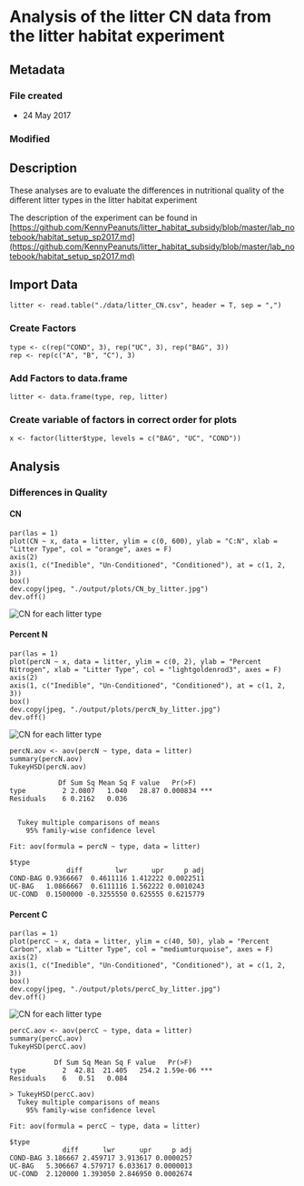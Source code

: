 # Analysis of the litter CN data from the litter habitat experiment 
## Metadata

### File created 

* 24 May 2017

### Modified

## Description

These analyses are to evaluate the differences in nutritional quality of the different litter types in the litter habitat experiment

The description of the experiment can be found in [https://github.com/KennyPeanuts/litter_habitat_subsidy/blob/master/lab_notebook/habitat_setup_sp2017.md](https://github.com/KennyPeanuts/litter_habitat_subsidy/blob/master/lab_notebook/habitat_setup_sp2017.md)

## Import Data
   
    litter <- read.table("./data/litter_CN.csv", header = T, sep = ",")
    
### Create Factors

    type <- c(rep("COND", 3), rep("UC", 3), rep("BAG", 3))
    rep <- rep(c("A", "B", "C"), 3)

### Add Factors to data.frame

    litter <- data.frame(type, rep, litter)

### Create variable of factors in correct order for plots

    x <- factor(litter$type, levels = c("BAG", "UC", "COND"))

## Analysis

### Differences in Quality

#### CN

    par(las = 1)
    plot(CN ~ x, data = litter, ylim = c(0, 600), ylab = "C:N", xlab = "Litter Type", col = "orange", axes = F)
    axis(2)
    axis(1, c("Inedible", "Un-Conditioned", "Conditioned"), at = c(1, 2, 3))
    box()
    dev.copy(jpeg, "./output/plots/CN_by_litter.jpg")
    dev.off()

![CN for each litter type](../output/plots/CN_by_liiter.jpg)

#### Percent N

    par(las = 1)
    plot(percN ~ x, data = litter, ylim = c(0, 2), ylab = "Percent Nitrogen", xlab = "Litter Type", col = "lightgoldenrod3", axes = F)
    axis(2)
    axis(1, c("Inedible", "Un-Conditioned", "Conditioned"), at = c(1, 2, 3))
    box()
    dev.copy(jpeg, "./output/plots/percN_by_litter.jpg")
    dev.off()

![CN for each litter type](../output/plots/percN_by_liiter.jpg)

    percN.aov <- aov(percN ~ type, data = litter)
    summary(percN.aov)
    TukeyHSD(percN.aov)

~~~~
            Df Sum Sq Mean Sq F value   Pr(>F)    
type         2 2.0807   1.040   28.87 0.000834 ***
Residuals    6 0.2162   0.036                     


  Tukey multiple comparisons of means
    95% family-wise confidence level

Fit: aov(formula = percN ~ type, data = litter)

$type
              diff        lwr      upr     p adj
COND-BAG 0.9366667  0.4611116 1.412222 0.0022511
UC-BAG   1.0866667  0.6111116 1.562222 0.0010243
UC-COND  0.1500000 -0.3255550 0.625555 0.6215779
~~~~ 
 
#### Percent C

    par(las = 1)
    plot(percC ~ x, data = litter, ylim = c(40, 50), ylab = "Percent Carbon", xlab = "Litter Type", col = "mediumturquoise", axes = F)
    axis(2)
    axis(1, c("Inedible", "Un-Conditioned", "Conditioned"), at = c(1, 2, 3))
    box()
    dev.copy(jpeg, "./output/plots/percC_by_litter.jpg")
    dev.off()

![CN for each litter type](../output/plots/percC_by_liiter.jpg)

    percC.aov <- aov(percC ~ type, data = litter)
    summary(percC.aov)
    TukeyHSD(percC.aov)

~~~~
           Df Sum Sq Mean Sq F value   Pr(>F)    
type         2  42.81  21.405   254.2 1.59e-06 ***
Residuals    6   0.51   0.084                     

> TukeyHSD(percC.aov)
  Tukey multiple comparisons of means
    95% family-wise confidence level

Fit: aov(formula = percC ~ type, data = litter)

$type
             diff      lwr      upr     p adj
COND-BAG 3.186667 2.459717 3.913617 0.0000257
UC-BAG   5.306667 4.579717 6.033617 0.0000013
UC-COND  2.120000 1.393050 2.846950 0.0002674
